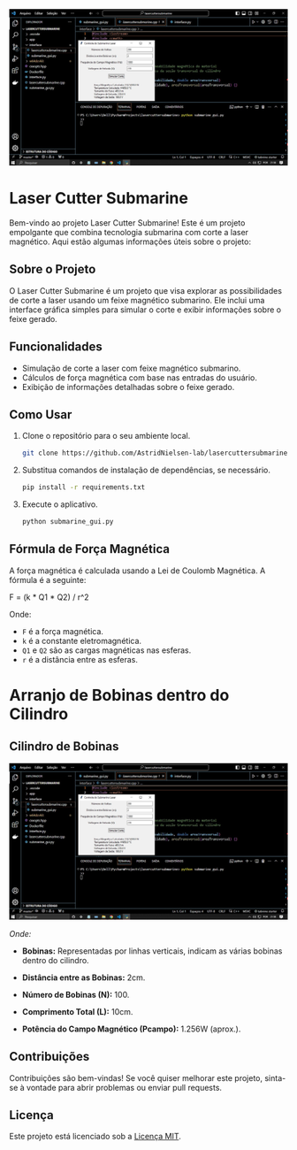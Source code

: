 <img src="https://raw.githubusercontent.com/AstridNielsen-lab/lasercuttersubmarine.github.io/master/lasercutter.jpg" alt="lasercuttersubmarine app">

# Laser Cutter Submarine

Bem-vindo ao projeto Laser Cutter Submarine! Este é um projeto empolgante que combina tecnologia submarina com corte a laser magnético. Aqui estão algumas informações úteis sobre o projeto:

## Sobre o Projeto

O Laser Cutter Submarine é um projeto que visa explorar as possibilidades de corte a laser usando um feixe magnético submarino. Ele inclui uma interface gráfica simples para simular o corte e exibir informações sobre o feixe gerado.

## Funcionalidades

- Simulação de corte a laser com feixe magnético submarino.
- Cálculos de força magnética com base nas entradas do usuário.
- Exibição de informações detalhadas sobre o feixe gerado.

## Como Usar

1. Clone o repositório para o seu ambiente local.

    ```bash
    git clone https://github.com/AstridNielsen-lab/lasercuttersubmarine.github.io.git
    ```

2. Substitua comandos de instalação de dependências, se necessário.

    ```bash
    pip install -r requirements.txt
    ```

3. Execute o aplicativo.

    ```bash
    python submarine_gui.py
    ```

## Fórmula de Força Magnética

A força magnética é calculada usando a Lei de Coulomb Magnética. A fórmula é a seguinte:

F = (k * Q1 * Q2) / r^2

Onde:

- `F` é a força magnética.
- `k` é a constante eletromagnética.
- `Q1` e `Q2` são as cargas magnéticas nas esferas.
- `r` é a distância entre as esferas.

# Arranjo de Bobinas dentro do Cilindro

## Cilindro de Bobinas

<img src="https://raw.githubusercontent.com/AstridNielsen-lab/lasercuttersubmarine.github.io/master/lasercutter.jpg" alt="lasercuttersubmarine app">

*Onde:*

- **Bobinas:** Representadas por linhas verticais, indicam as várias bobinas dentro do cilindro.

- **Distância entre as Bobinas:** 2cm.

- **Número de Bobinas (N):** 100.

- **Comprimento Total (L):** 10cm.

- **Potência do Campo Magnético (Pcampo):** 1.256W (aprox.).


## Contribuições

Contribuições são bem-vindas! Se você quiser melhorar este projeto, sinta-se à vontade para abrir problemas ou enviar pull requests.

## Licença

Este projeto está licenciado sob a [Licença MIT](https://opensource.org/licenses/MIT).
